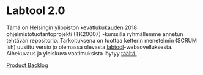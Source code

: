 # Labtool 2.0

Tämä on Helsingin yliopiston kevätlukukauden 2018 ohjelmistotuotantoprojekti (TK20007) -kurssilla ryhmällemme annetun tehtävän repositorio. Tarkoituksena on tuottaa ketterin menetelmin (SCRUM ish) uusittu versio jo olemassa olevasta [labtool](http://tktl-labtool.herokuapp.com/)-websovelluksesta. Aihekuvaus ja yleiskuva vaatimuksista löytyy [täältä.](https://studies.cs.helsinki.fi/ohtuprojekti/topic_descriptions/203)

[Product Backlog](https://docs.google.com/spreadsheets/d/1wfYeFRiMauQRatbCnSYI_PLEFFzRq0rX9pKsR6tte3g/edit?usp=sharing)
